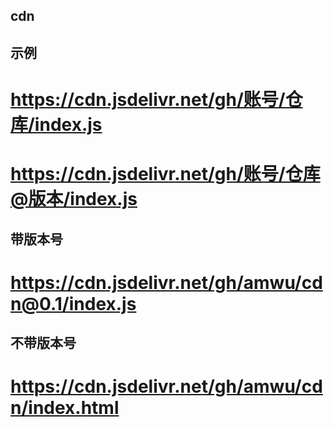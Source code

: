 ## cdn

## 示例
# https://cdn.jsdelivr.net/gh/账号/仓库/index.js
# https://cdn.jsdelivr.net/gh/账号/仓库@版本/index.js

## 带版本号
# https://cdn.jsdelivr.net/gh/amwu/cdn@0.1/index.js

## 不带版本号
# https://cdn.jsdelivr.net/gh/amwu/cdn/index.html
